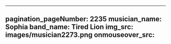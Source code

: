 ------
pagination_pageNumber: 2235
musician_name: Sophia
band_name: Tired Lion
img_src: images/musician2273.png
onmouseover_src: 
------